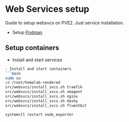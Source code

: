 # Web Services setup
Guide to setup websvcs on PVE2. Just service installation.

- Setup [Podman](./podman.md)

## Setup containers
- Install and start services
```bash
- Install and start containers
```bash
sudo su
cd /root/homelab-rendered
src/websvcs/install_svcs.sh traefik
src/websvcs/install_svcs.sh vmagent
src/websvcs/install_svcs.sh nginx
src/websvcs/install_svcs.sh dashy
src/websvcs/install_svcs.sh fluentbit

systemctl restart node_exporter
```
